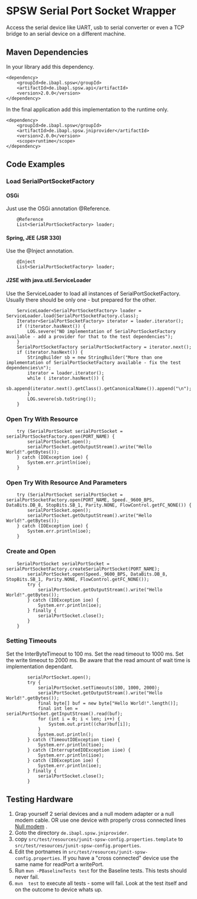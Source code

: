 # SPSW Serial Port Socket Wrapper

Access the serial device like UART, usb to serial converter or even a TCP bridge to an serial device on a different machine.

## Maven Dependencies

In your library add this dependency.
```
<dependency>
    <groupId>de.ibapl.spsw</groupId>
    <artifactId>de.ibapl.spsw.api</artifactId>
    <version>2.0.0</version>
</dependency>
```

In the final application add this implementation to the runtime only.
```
<dependency>
    <groupId>de.ibapl.spsw</groupId>
    <artifactId>de.ibapl.spsw.jniprovider</artifactId>
    <version>2.0.0</version>
    <scope>runtime</scope>
</dependency>
```

## Code Examples

### Load SerialPortSocketFactory

#### OSGi
Just use the OSGi annotation @Reference. 
```
	@Reference
	List<SerialPortSocketFactory> loader;
```

#### Spring, JEE (JSR 330)
Use the @Inject annotation.
```
	@Inject
	List<SerialPortSocketFactory> loader;
```

#### J2SE with java.util.ServiceLoader

Use the ServiceLoader to load all instances of SerialPortSocketFactory. Usually there should be only one - but prepared for the other.

```
	ServiceLoader<SerialPortSocketFactory> loader = ServiceLoader.load(SerialPortSocketFactory.class);
	Iterator<SerialPortSocketFactory> iterator = loader.iterator();
	if (!iterator.hasNext()) {
		LOG.severe("NO implementation of SerialPortSocketFactory available - add a provider for that to the test dependencies");
	}
	SerialPortSocketFactory serialPortSocketFactory = iterator.next();
	if (iterator.hasNext()) {
		StringBuilder sb = new StringBuilder("More than one implementation of SerialPortSocketFactory available - fix the test dependencies\n");
		iterator = loader.iterator();
		while ( iterator.hasNext()) {
		sb.append(iterator.next().getClass().getCanonicalName()).append("\n");
		}
		LOG.severe(sb.toString());
	}
```

### Open Try With Resource
```
	try (SerialPortSocket serialPortSocket = serialPortSocketFactory.open(PORT_NAME) {
		serialPortSocket.open();
		serialPortSocket.getOutputStream().write("Hello World!".getBytes());
	} catch (IOException ioe) {
		System.err.println(ioe);
	}
```

### Open Try With Resource And Parameters 
```
	try (SerialPortSocket serialPortSocket = serialPortSocketFactory.open(PORT_NAME, Speed._9600_BPS, DataBits.DB_8, StopBits.SB_1, Parity.NONE, FlowControl.getFC_NONE()) {
		serialPortSocket.open();
		serialPortSocket.getOutputStream().write("Hello World!".getBytes());
	} catch (IOException ioe) {
		System.err.println(ioe);
	}
```

### Create and Open 
```
	SerialPortSocket serialPortSocket = serialPortSocketFactory.createSerialPortSocket(PORT_NAME);
		serialPortSocket.open(Speed._9600_BPS, DataBits.DB_8, StopBits.SB_1, Parity.NONE, FlowControl.getFC_NONE());
		try {
			serialPortSocket.getOutputStream().write("Hello World!".getBytes());
		} catch (IOException ioe) {
			System.err.println(ioe);
		} finally {
			serialPortSocket.close();
		}
	}
```

### Setting Timeouts
Set the InterByteTimeout to 100 ms.
Set the read timeout to 1000 ms.
Set the write timeout to 2000 ms.
Be aware that the read amount of wait time is implementation dependant.  

```
		serialPortSocket.open();
		try {
			serialPortSocket.setTimeouts(100, 1000, 2000);
			serialPortSocket.getOutputStream().write("Hello World!".getBytes());
			final byte[] buf = new byte["Hello World!".length()];
			final int len = serialPortSocket.getInputStream().read(buf);
			for (int i = 0; i < len; i++) {
				System.out.print((char)buf[i]);
			}
			System.out.println();
		} catch (TimeoutIOException tioe) {
			System.err.println(tioe);
		} catch (InterruptedIOException iioe) {
			System.err.println(iioe);
		} catch (IOException ioe) {
			System.err.println(ioe);
		} finally {
			serialPortSocket.close();
		}
```



## Testing Hardware

1.  Grap yourself 2 serial devices and a null modem adapter or a null modem cable. OR use one device with properly cross connected lines [Null modem](https://www.wikipedia.org/wiki/Null_modem) .
1.  Goto the directory `de.ibapl.spsw.jniprovider`.
2.  copy `src/test/resources/junit-spsw-config.properties.template` to `src/test/resources/junit-spsw-config.properties`.
3.  Edit the portnames in `src/test/resources/junit-spsw-config.properties`. If you have a "cross connected" device use the same name for readPort a writePort.
4.  Run `mvn -PBaselineTests test` for the Baseline tests. This tests should never fail.
5.  `mvn  test` to execute all tests - some will fail. Look at the test itself and on the outcome to device whats up.